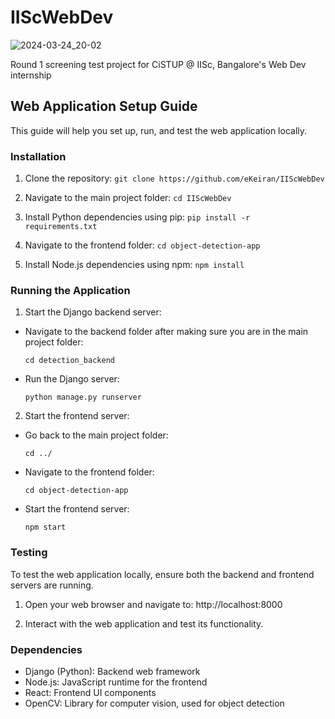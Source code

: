 # IIScWebDev

![2024-03-24_20-02](https://github.com/eKeiran/IIScWebDev/assets/34791715/e6197c42-544e-41c0-8da5-d36ea4dc820a)

Round 1 screening test project for CiSTUP @ IISc, Bangalore's Web Dev internship

## Web Application Setup Guide

This guide will help you set up, run, and test the web application locally.

### Installation

1. Clone the repository:
`git clone https://github.com/eKeiran/IIScWebDev`

2. Navigate to the main project folder:
`cd IIScWebDev`

3. Install Python dependencies using pip:
`pip install -r requirements.txt`

4. Navigate to the frontend folder:
`cd object-detection-app`

5. Install Node.js dependencies using npm:
`npm install`

### Running the Application

1. Start the Django backend server:
- Navigate to the backend folder after making sure you are in the main project folder:
  ```
  cd detection_backend
  ```
- Run the Django server:
  ```
  python manage.py runserver
  ```

2. Start the frontend server:
- Go back to the main project folder:
  ```
  cd ../
  ```
- Navigate to the frontend folder:
  ```
  cd object-detection-app
  ```
- Start the frontend server:
  ```
  npm start
  ```

### Testing

To test the web application locally, ensure both the backend and frontend servers are running.

1. Open your web browser and navigate to:
http://localhost:8000

2. Interact with the web application and test its functionality.

### Dependencies

- Django (Python): Backend web framework
- Node.js: JavaScript runtime for the frontend
- React: Frontend UI components
- OpenCV: Library for computer vision, used for object detection
